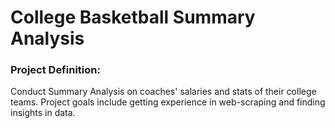 # College Basketball Summary Analysis

### Project Definition:
Conduct Summary Analysis on coaches' salaries and stats of their college teams. Project goals include getting experience in web-scraping and finding insights in data.
